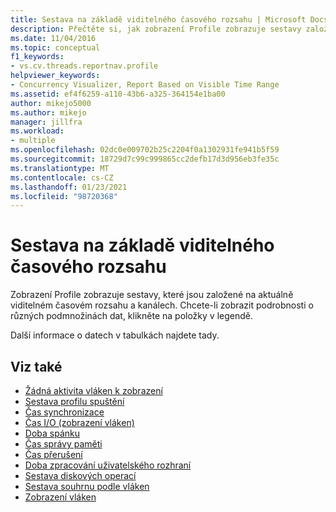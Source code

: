 ```yaml
---
title: Sestava na základě viditelného časového rozsahu | Microsoft Docs
description: Přečtěte si, jak zobrazení Profile zobrazuje sestavy založené na aktuálně viditelném časovém rozsahu a kanálech.
ms.date: 11/04/2016
ms.topic: conceptual
f1_keywords:
- vs.cv.threads.reportnav.profile
helpviewer_keywords:
- Concurrency Visualizer, Report Based on Visible Time Range
ms.assetid: ef4f6259-a110-43b6-a325-364154e1ba00
author: mikejo5000
ms.author: mikejo
manager: jillfra
ms.workload:
- multiple
ms.openlocfilehash: 02dc0e009702b25c2204f0a1302931fe941b5f59
ms.sourcegitcommit: 18729d7c99c999865cc2defb17d3d956eb3fe35c
ms.translationtype: MT
ms.contentlocale: cs-CZ
ms.lasthandoff: 01/23/2021
ms.locfileid: "98720368"
---
```

# <a name="report-based-on-visible-time-range"></a>Sestava na základě viditelného časového rozsahu
Zobrazení Profile zobrazuje sestavy, které jsou založené na aktuálně viditelném časovém rozsahu a kanálech. Chcete-li zobrazit podrobnosti o různých podmnožinách dat, klikněte na položky v legendě.

 Další informace o datech v tabulkách najdete tady.

## <a name="see-also"></a>Viz také
- [Žádná aktivita vláken k zobrazení](../profiling/no-thread-activity-to-show-threads-view.md)
- [Sestava profilu spuštění](../profiling/execution-profile-report.md)
- [Čas synchronizace](../profiling/synchronization-time.md)
- [Čas I/O (zobrazení vláken)](../profiling/i-o-time-threads-view.md)
- [Doba spánku](../profiling/sleep-time.md)
- [Čas správy paměti](../profiling/memory-management-time.md)
- [Čas přerušení](../profiling/preemption-time.md)
- [Doba zpracování uživatelského rozhraní](../profiling/ui-processing-time.md)
- [Sestava diskových operací](../profiling/disk-operations-report-threads-view.md)
- [Sestava souhrnu podle vláken](../profiling/per-thread-summary-report.md)
- [Zobrazení vláken](../profiling/threads-view-parallel-performance.md)